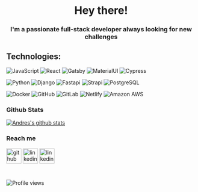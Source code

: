 <h1 align="center">Hey there!</h1>
<h3 align="center">I'm a passionate full-stack developer always looking for new challenges</h3>

## Technologies:
  ![JavaScript](https://img.shields.io/badge/-JavaScript-black?style=for-the-badge&logo=javascript)
  ![React](https://img.shields.io/badge/-React-3b2e5a?style=for-the-badge&logo=react)
  ![Gatsby](https://img.shields.io/badge/-Gatsby-3b2e5a?style=for-the-badge&logo=gatsby)
  ![MaterialUI](https://img.shields.io/badge/-MaterialUI-0081CB?style=for-the-badge&logo=material-UI)
  ![Cypress](https://img.shields.io/badge/-cypress-000000?style=for-the-badge&logo=cypress)

  ![Python](https://img.shields.io/badge/-Python-8fcfd1?style=for-the-badge&logo=Python)
  ![Django](https://img.shields.io/badge/-Django-092E20?style=for-the-badge&logo=Django)
  ![Fastapi](https://img.shields.io/badge/-fastapi-092E20?style=for-the-badge&logo=fastapi)
  ![Strapi](https://img.shields.io/badge/-strapi-9179ff?style=for-the-badge&logo=strapi&logoColor=white)
  ![PostgreSQL](https://img.shields.io/badge/-PostgreSQL-336791?style=for-the-badge&logo=postgresql)

  ![Docker](https://img.shields.io/badge/Docker-232F3E?style=for-the-badge&logo=docker)
  ![GitHub](https://img.shields.io/badge/-GitHub-181717?style=for-the-badge&logo=github)
  ![GitLab](https://img.shields.io/badge/-GitLab-FCA121?style=for-the-badge&logo=gitlab)
  ![Netlify](https://img.shields.io/badge/-Netlify-0f5981?style=for-the-badge&logo=netlify&logoColor=white)
  ![Amazon AWS](https://img.shields.io/badge/Amazon%20AWS-232F3E?style=for-the-badge&logo=amazon-aws)



### Github Stats

[![Andres's github stats](https://github-readme-stats.vercel.app/api?username=andressspinetti&count_private=true&show_icons=true)](https://github.com/andressspinetti/)

### Reach me

[<img src='https://cdn.jsdelivr.net/npm/simple-icons@3.0.1/icons/github.svg' alt='github' height='40'>](https://github.com/https://github.com/andressspinetti) [<img src='https://cdn.jsdelivr.net/npm/simple-icons@3.0.1/icons/linkedin.svg' alt='linkedin' height='40'>](https://www.linkedin.com/in/https://www.linkedin.com/in/andres-s-s/) [<img src='https://cdn.jsdelivr.net/npm/simple-icons@3.0.1/icons/medium.svg' alt='linkedin' height='40'>](https://medium.com/@andresss)

<div style="margin-top: 40px">

![Profile views](https://gpvc.arturio.dev/andressspinetti)
</div>
